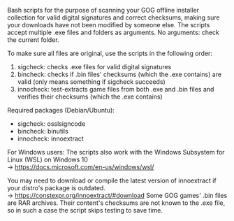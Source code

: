 Bash scripts for the purpose of scanning your GOG offline installer collection for valid digital signatures and correct checksums, making sure your downloads have not been modified by someone else.
The scripts accept multiple .exe files and folders as arguments. No arguments: check the current folder.

To make sure all files are original, use the scripts in the following order:
1. sigcheck: checks .exe files for valid digital signatures
2. bincheck: checks if .bin files' checksums (which the .exe contains) are valid (only means something if sigcheck succeeds)
3. innocheck: test-extracts game files from both .exe and .bin files and verifies their checksums (which the .exe contains)

Required packages (Debian/Ubuntu):
- sigcheck: osslsigncode
- bincheck: binutils
- innocheck: innoextract

For Windows users: The scripts also work with the Windows Subsystem for Linux (WSL) on Windows 10  
-> https://docs.microsoft.com/en-us/windows/wsl/

You may need to download or compile the latest version of innoextract if your distro's package is outdated.  
-> https://constexpr.org/innoextract/#download
Some GOG games' .bin files are RAR archives. Their content's checksums are not known to the .exe file, so in such a case the script skips testing to save time.
